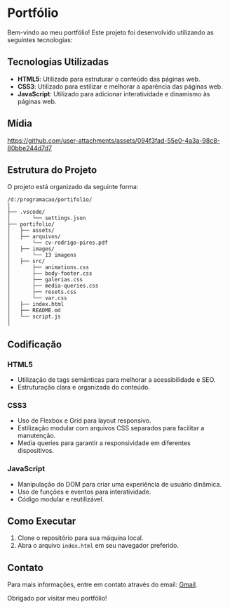 # Portfólio

Bem-vindo ao meu portfólio! Este projeto foi desenvolvido utilizando as seguintes tecnologias:

## Tecnologias Utilizadas

- **HTML5**: Utilizado para estruturar o conteúdo das páginas web.
- **CSS3**: Utilizado para estilizar e melhorar a aparência das páginas web.
- **JavaScript**: Utilizado para adicionar interatividade e dinamismo às páginas web.

## Mídia

https://github.com/user-attachments/assets/094f3fad-55e0-4a3a-98c8-80bbe244d7d7

## Estrutura do Projeto

O projeto está organizado da seguinte forma:

```
/d:/programacao/portifolio/
│
├── .vscode/
│       └── settings.json
├── portifolio/
│   ├── assets/
│   ├── arquivos/
│       └── cv-rodrigo-pires.pdf
│   ├── images/
│       └── 13 imagens
│   ├── src/
│       ├── animations.css
│       ├── body-footer.css
│       ├── galerias.css
│       ├── media-queries.css
│       ├── resets.css
│       └── var.css
│   ├── index.html
│   ├── README.md
│   └── script.js
│
```

## Codificação

### HTML5

- Utilização de tags semânticas para melhorar a acessibilidade e SEO.
- Estruturação clara e organizada do conteúdo.

### CSS3

- Uso de Flexbox e Grid para layout responsivo.
- Estilização modular com arquivos CSS separados para facilitar a manutenção.
- Media queries para garantir a responsividade em diferentes dispositivos.

### JavaScript

- Manipulação do DOM para criar uma experiência de usuário dinâmica.
- Uso de funções e eventos para interatividade.
- Código modular e reutilizável.

## Como Executar

1. Clone o repositório para sua máquina local.
2. Abra o arquivo `index.html` em seu navegador preferido.

## Contato

Para mais informações, entre em contato através do email: [Gmail](mailto:dev.rodrigopires@gmail.com).

Obrigado por visitar meu portfólio!
